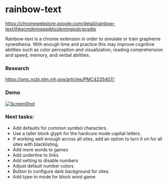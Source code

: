 # rainbow-text
https://chromewebstore.google.com/detail/rainbow-text/jhkgcmdmjneppikhcokmmgjodcgcgdjp



Rainbow-text is a chrome extension in order to simulate or train grapheme synesthesia. With enough time and practice this may improve cognitive abilities such as color perception and visualization, reading comprehension and speed, memory, and verbal abilities.

### Research

https://pmc.ncbi.nlm.nih.gov/articles/PMC4235407/

### Demo
[![ScreenShot](https://raw.github.com/davebren/rainbow-text/main/screenshots/youtubeDemo.png)](https://www.youtube.com/watch?v=8cKzdQ8tn7c)

### Next tasks:
- Add defaults for common symbol characters.
- Use a taller block glyph for the hardcore mode capital letters.
- If working well enough across all sites, add an option to turn it on for all sites with blacklisting.
- Add more words to games
- Add underline to links
- Add setting to disable numbers
- Adjust default number colors
- Button to configure dark background for sites.
- Add type-in mode for block word game